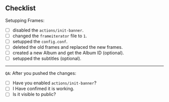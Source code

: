 ## Checklist

Setupping Frames:
- [ ] disabled the `actions/init-banner`.
- [ ] changed the `frameiterator` file to `1`.
- [ ] setupped the `config.conf`.
- [ ] deleted the old frames and replaced the new frames.
- [ ] created a new Album and get the Album ID (optional).
- [ ] setupped the subtitles (optional).

---

`QA`: After you pushed the changes:
- [ ] Have you enabled `actions/init-banner`?
- [ ] I Have confimed it is working.
- [ ] Is it visible to public?

